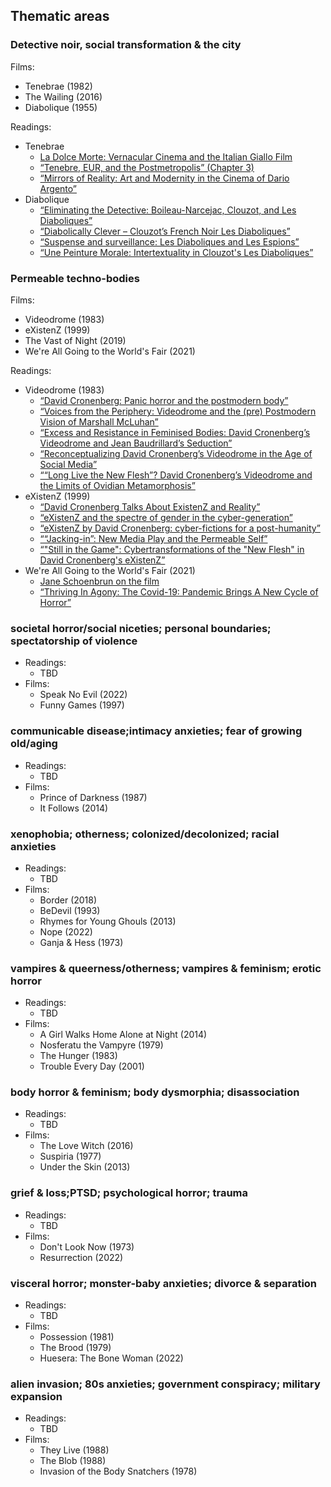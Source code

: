 ## Thematic areas

### Detective noir, social transformation & the city
Films:
* Tenebrae (1982)
* The Wailing (2016)
* Diabolique (1955)

Readings:
* Tenebrae
   * [La Dolce Morte: Vernacular Cinema and the Italian Giallo Film](https://www.goodreads.com/en/book/show/133165)
   * [“Tenebre, EUR, and the Postmetropolis” (Chapter 3)](https://www.proquest.com/openview/63df3e94dd34cd00270a00555d516815/1?pq-origsite=gscholar&cbl=18750)
   * [“Mirrors of Reality: Art and Modernity in the Cinema of Dario Argento”](https://revistas.unal.edu.co/index.php/estetica/article/view/95328/80103)
* Diabolique
   * [“Eliminating the Detective: Boileau-Narcejac, Clouzot, and Les Diaboliques”](https://brill.com/display/book/9789004486331/B9789004486331_s007.xml)
   * [“Diabolically Clever – Clouzot’s French Noir Les Diaboliques”](https://link.springer.com/chapter/10.1057/9780230282018_7)
   * [“Suspense and surveillance: Les Diaboliques and Les Espions”](https://www.manchesterhive.com/display/9781847791771/9781847791771.00010.xml)
   * [“​​Une Peinture Morale: Intertextuality in Clouzot's Les Diaboliques”](https://www.proquest.com/docview/1321732937?pq-origsite=gscholar&fromopenview=true)

### Permeable techno-bodies
Films:
* Videodrome (1983)
* eXistenZ (1999)
* The Vast of Night (2019)
* We're All Going to the World's Fair (2021)

Readings:
* Videodrome (1983)
  * [“David Cronenberg: Panic horror and the postmodern body”](http://journals.uvic.ca/index.php/ctheory/article/view/14226/5002)
  * [“Voices from the Periphery: Videodrome and the (pre) Postmodern Vision of Marshall McLuhan”](http://eprints.worc.ac.uk/363/1/videodrome[1].pdf)
  * [“Excess and Resistance in Feminised Bodies: David Cronenberg’s Videodrome and Jean Baudrillard’s Seduction”](http://www.sensesofcinema.com/2004/perversion/videodrome_seduction/)
  * [“Reconceptualizing David Cronenberg’s Videodrome in the Age of Social Media”](https://www.tandfonline.com/doi/abs/10.1080/10509208.2019.1639483)
  * [““Long Live the New Flesh”? David Cronenberg’s Videodrome and the Limits of Ovidian Metamorphosis”](https://brill.com/display/book/edcoll/9789042027152/B9789042027152-s018.xml)
* eXistenZ (1999)
  * [“David Cronenberg Talks About ExistenZ and Reality”](https://takeone.athabascau.ca/index.php/takeone/article/download/603/595)
  * [“eXistenZ and the spectre of gender in the cyber-generation”](https://intellectdiscover.com/content/journals/10.1386/ncin.5.2.99_1)
  * [“eXistenZ by David Cronenberg: cyber-fictions for a post-humanity”](https://www.raco.cat/index.php/Digithum/article/download/18518/488428)
  * [““Jacking-in”: New Media Play and the Permeable Self”](https://scholarship.rollins.edu/cgi/viewcontent.cgi?article=1097&context=specs)
  * [“"Still in the Game": Cybertransformations of the "New Flesh" in David Cronenberg's eXistenZ”](https://muse.jhu.edu/pub/15/article/46029/summary)
* We're All Going to the World's Fair (2021)
  * [Jane Schoenbrun on the film](https://bfidatadigipres.github.io/new%20releases/2022/04/29/were-all-going-to-the-worlds-fair/)
  * [“Thriving In Agony: The Covid-19: Pandemic Brings A New Cycle of Horror”](https://soar.suny.edu/bitstream/handle/20.500.12648/11809/6442_Nicole_Pena.pdf?sequence=1&isAllowed=y)


### societal horror/social niceties; personal boundaries; spectatorship of violence
* Readings:
    * TBD
* Films:
    * Speak No Evil (2022)
    * Funny Games (1997)

### communicable disease;intimacy anxieties; fear of growing old/aging
* Readings:
    * TBD
* Films:
    * Prince of Darkness (1987)
    * It Follows (2014)

### xenophobia; otherness; colonized/decolonized; racial anxieties
* Readings:
    * TBD
* Films:
    * Border (2018)
    * BeDevil (1993)
    * Rhymes for Young Ghouls (2013)
    * Nope (2022)
    * Ganja & Hess (1973)

### vampires & queerness/otherness; vampires & feminism; erotic horror
* Readings:
    * TBD
* Films:
    * A Girl Walks Home Alone at Night (2014)
    * Nosferatu the Vampyre (1979)
    * The Hunger (1983)
    * Trouble Every Day (2001)

### body horror & feminism; body dysmorphia; disassociation
* Readings:
    * TBD
* Films:
    * The Love Witch (2016)
    * Suspiria (1977)
    * Under the Skin (2013)

### grief & loss;PTSD; psychological horror; trauma
* Readings:
    * TBD
* Films:
    * Don't Look Now (1973)
    * Resurrection (2022)

### visceral horror; monster-baby anxieties; divorce & separation
* Readings:
    * TBD
* Films:
    * Possession (1981)
    * The Brood (1979)
    * Huesera: The Bone Woman (2022)

### alien invasion; 80s anxieties; government conspiracy; military expansion
* Readings:
    * TBD
* Films:
    * They Live (1988)
    * The Blob (1988)
    * Invasion of the Body Snatchers (1978)
